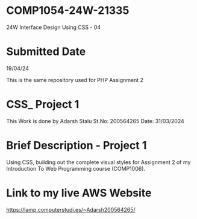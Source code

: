 # COMP1054-24W-21335
24W Interface Design Using CSS - 04

# Submitted Date 
 19/04/24

 This is the same repository used for PHP Assignment 2

 # CSS_ Project 1 
 This Work is done by Adarsh Stalu
 St.No: 200564265
 Date: 31/03/2024

# Brief Description - Project 1 
Using CSS, building out the complete visual styles for Assignment 2 of my Introduction To Web Programming course (COMP1006).
    

# Link to my live AWS Website

https://lamp.computerstudi.es/~Adarsh200564265/
                


